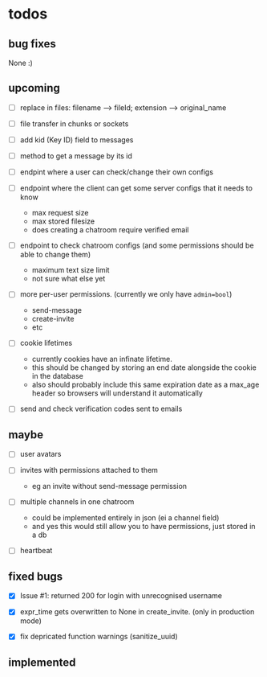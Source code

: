 todos
=====
bug fixes
---------
None :)

upcoming
--------
- [ ] replace in files: filename --> fileId; extension --> original\_name


- [ ] file transfer in chunks or sockets


- [ ] add kid (Key ID) field to messages


- [ ] method to get a message by its id


- [ ] endpint where a user can check/change their own configs


- [ ] endpoint where the client can get some server configs that it needs to know
    - max request size
    - max stored filesize
    - does creating a chatroom require verified email


- [ ] endpoint to check chatroom configs (and some permissions should be able to change them)
    - maximum text size limit
    - not sure what else yet


- [ ] more per-user permissions. (currently we only have `admin=bool`)
    - send-message
    - create-invite
    - etc


- [ ] cookie lifetimes
    - currently cookies have an infinate lifetime.
    - this should be changed by storing an end date alongside the cookie in the database
    - also should probably include this same expiration date as a max_age header so browsers will understand it automatically


- [ ] send and check verification codes sent to emails



maybe
-----
- [ ] user avatars

- [ ] invites with permissions attached to them
    - eg an invite without send-message permission

- [ ] multiple channels in one chatroom
    - could be implemented entirely in json (ei a channel field)
    - and yes this would still allow you to have permissions, just stored in a db

- [ ] heartbeat



fixed bugs
----------
- [x] Issue #1: returned 200 for login with unrecognised username


- [x] expr\_time gets overwritten to None in create\_invite. \(only in production mode\)


- [x] fix depricated function warnings (sanitize\_uuid)

implemented
-----------
